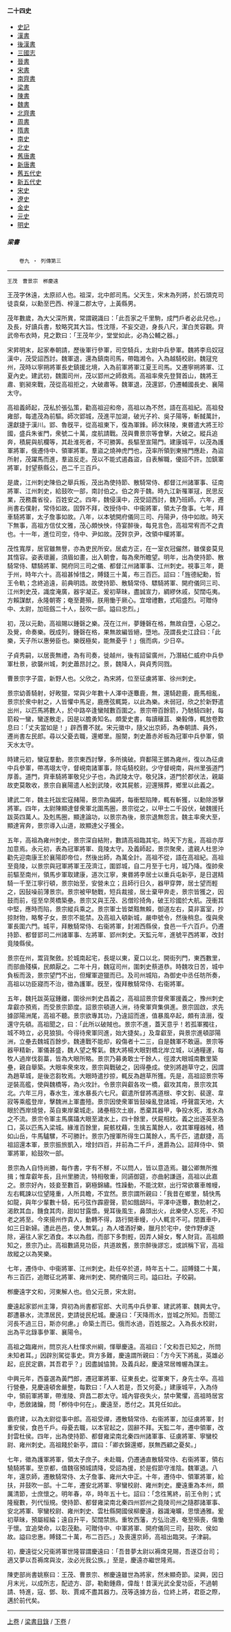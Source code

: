  



#### 二十四史

*   [史記](../a01/a01.md)
*   [漢書](../a02/a02.md)
*   [後漢書](../a03/a03.md)
*   [三國志](../a04/a04.md)
*   [晉書](../a05/a05.md)
*   [宋書](../a06/a06.md)
*   [南齊書](../a07/a07.md)
*   [梁書](../a08/a08.md)
*   [陳書](../a09/a09.md)
*   [魏書](../a10/a10.md)
*   [北齊書](../a11/a11.md)
*   [周書](../a12/a12.md)
*   [隋書](../a13/a13.md)
*   [南史](../a14/a14.md)
*   [北史](../a15/a15.md)
*   [舊唐書](../a16/a16.md)
*   [新唐書](../a17/a17.md)
*   [舊五代史](../a18/a18.md)
*   [新五代史](../a19/a19.md)
*   [宋史](../a20/a20.md)
*   [遼史](../a21/a21.md)
*   [金史](../a22/a22.md)
*   [元史](../a23/a23.md)
*   [明史](../a24/a24.md)


##### 梁書
　　`卷九 ‧ 列傳第三`

* * *

`王茂　曹景宗　栁慶遠`

王茂字休遠，太原祁人也。祖深，北中郎司馬。父天生，宋末為列將，於石頭克司徒袁粲，以勳至巴西、梓潼二郡太守，上黃縣男。

茂年數歲，為大父深所異，常謂親識曰：「此吾家之千里駒，成門戶者必此兒也。」及長，好讀兵書，駮略究其大旨。性沈隱，不妄交遊，身長八尺，潔白羙容觀。齊武帝布衣時，見之歎曰：「王茂年少，堂堂如此，必為公輔之器。」

宋昇明末，起家奉朝請，歷後軍行參軍，司空騎兵，太尉中兵參軍。魏將李烏奴冦漢中，茂受詔西討。魏軍退，還為鎮南司馬，帶臨湘令。入為越騎校尉。魏冦兖州，茂時以寧朔將軍長史鎮援北境，入為前軍將軍江夏王司馬。又遷寧朔將軍、江夏內史。建武初，魏圍司州，茂以郢州之師救焉。高祖率衆先登賢首山，魏將王肅、劉昶來戰，茂從高祖拒之，大破肅等。魏軍退，茂還郢，仍遷輔國長史、襄陽太守。

高祖義師起，茂私於張弘策，勸高祖迎和帝，高祖以為不然，語在高祖紀。高祖發雍部，每遣茂為前驅。師次郢城，茂進平加湖，破光子衿、吳子陽等，斬馘萬計，還獻捷于漢川。郢、魯旣平，從高祖東下，復為軍鋒。師次秣陵，東昬遣大將王珍國，盛兵朱雀門，衆號二十萬，度航請戰。茂與曹景宗等會擊，大破之。縱兵追奔，積屍與航欄等，其赴淮死者，不可勝筭。長驅至宣陽門。建康城平，以茂為護軍將軍，俄遷侍中、領軍將軍。羣盜之燒神虎門也，茂率所領到東掖門應赴，為盜所射，茂躍馬而進，羣盜反走。茂以不能式遏姦盜，自表解職，優詔不許。加鎮軍將軍，封望蔡縣公，邑二千三百戶。

是歲，江州刺史陳伯之舉兵叛，茂出為使持節、散騎常侍、都督江州諸軍事、征南將軍、江州刺史，給鼓吹一部，南討伯之。伯之奔于魏。時九江新罹軍冦，民思反業，茂務農省役，百姓安之。四年，魏侵漢中，茂受詔西討，魏乃班師。六年，遷尚書右僕射，常侍如故。固辤不拜，改授侍中、中衞將軍，領太子詹事。七年，拜車騎將軍，太子詹事如故。八年，以本號開府儀同三司、丹陽尹，侍中如故。時天下無事，高祖方信仗文雅，茂心頗怏怏，侍宴醉後，每見言色，高祖常宥而不之責也。十一年，進位司空，侍中、尹如故。茂辤京尹，改領中權將軍。

茂性寬厚，居官雖無譽，亦為吏民所安。居處方正，在一室衣冠儼然，雖僕妾莫見其惰容。姿表瓌麗，須眉如畫，出入朝會，每為衆所瞻望。明年，出為使持節、散騎常侍、驃騎將軍、開府同三司之儀、都督江州諸軍事、江州刺史。視事三年，薨于州，時年六十。高祖甚悼惜之，賻錢三十萬，布三百匹。詔曰：「旌德紀勳，哲王令軌；念終追遠，前典明誥。故使持節、散騎常侍、驃騎將軍、開府儀同三司、江州刺史茂，識度淹廣，器宇凝正。爰初草昧，盡誠宣力，綢繆休戚，契闊屯夷。方賴謀猷，永隆朝寄；奄至薨殞，朕用慟于厥心。宜增禮數，式昭盛烈。可贈侍中、太尉，加班劔二十人，鼔吹一部。謚曰忠烈。」

初，茂以元勳，高祖賜以鍾磬之樂。茂在江州，夢鍾磬在格，無故自墮，心惡之。及覺，命奏樂。旣成列，鍾磬在格，果無故編皆絕，墮地。茂謂長史江詮曰：「此樂，天子所以惠勞臣也。樂旣極矣，能無憂乎！」俄而病，少日卒。

子貞秀嗣，以居喪無禮，為有司奏，徙越州，後有詔留廣州，乃潛結仁威府中兵參軍杜景，欲襲州城，刺史蕭昂討之。景，魏降人，與貞秀同戮。

曹景宗字子震，新野人也。父欣之，為宋將，位至征虜將軍、徐州刺史。

景宗幼善騎射，好畋獵，常與少年數十人澤中逐麞鹿，無，還騎趂鹿，鹿馬相亂，景宗於衆中射之，人皆懼中馬足，鹿應弦輒斃，以此為樂。未弱冠，欣之於新野遣出州，以匹馬將數人，於中路卒逢蠻賊數百圍之。景宗帶百餘箭，乃馳騎四射，每箭殺一蠻，蠻遂散走，因是以膽勇知名。頗愛史書，每讀穰苴、樂毅傳，輒放卷歎息曰：「丈夫當如是！」辟西曹不就。宋元徽中，隨父出京師，為奉朝請、員外，遷尚書左民郎。尋以父憂去職，還鄉里。服闋，刺史蕭赤斧板為冠軍中兵參軍，領天水太守。

時建元初，蠻寇羣動，景宗東西討擊，多所擒破。齊鄱陽王鏘為雍州，復以為征虜中兵參軍，帶馮翊太守，督峴南諸軍事，除屯騎校尉。少守督峴南，與州里張道門厚善。道門，齊車騎將軍敬兒少子也，為武陵太守。敬兒誅，道門於郡伏法，親屬故吏莫敢收，景宗自襄陽遣人舩到武陵，收其屍骸，迎還殯葬，鄉里以此義之。

建武二年，魏主托跋宏寇赭陽，景宗為偏將，每衝堅陷陣，輒有斬獲，以勳除游擊將軍。四年，太尉陳顯達督衆軍北圍馬圈，景宗從之，以甲士二千設伏，破魏援托跋英四萬人。及剋馬圈，顯達論功，以景宗為後，景宗退無怨言。魏主率衆大至，顯達宵奔，景宗導入山道，故顯達父子獲全。 

五年，高祖為雍州刺史，景宗深自結附，數請高祖臨其宅。時天下方亂，高祖亦厚加意焉。永元初，表為冠軍將軍、竟陵太守。及義師起，景宗聚衆，遣親人杜思沖勸先迎南康王於襄陽即帝位，然後出師，為萬全計。高祖不從，語在高祖紀。高祖至竟陵，以景宗與冠軍將軍王茂濟江，圍郢城，自二月至于七月，城乃降。復帥衆前驅至南州，領馬步軍取建康，道次江寧，東昬將李居士以重兵屯新亭，是日選精騎一千至江寧行頓，景宗始至，安營未立；且師行日久，器甲穿弊，居士望而輕之，因鼔噪前薄景宗。景宗被甲馳戰，短兵裁接，居士棄甲奔走，景宗皆獲之，因鼓而前，徑至皁莢橋築壘。景宗又與王茂、呂僧珍掎角，破王珍國於大航。茂衝其中堅，應時而陷，景宗縱兵乘之。景宗軍士皆桀黠無賴，御道左右，莫非富室，抄掠財物，略奪子女，景宗不能禁。及高祖入頓新城，嚴申號令，然後稍息。復與衆軍長圍六門。城平，拜散騎常侍、右衞將軍，封湘西縣侯，食邑一千六百戶。仍遷持節、都督郢司二州諸軍事、左將軍、郢州刺史。天監元年，進號平西將軍，改封竟陵縣侯。

景宗在州，鬻貨聚斂。於城南起宅，長堤以東，夏口以北，開街列門，東西數里，而部曲殘橫，民頗厭之。二年十月，魏寇司州，圍刺史蔡道恭。時魏攻日苦，城中負板而汲，景宗望門不出，但耀軍遊獵而已。及司州城陷，為御史中丞任昉所奏，高祖以功臣寢而不治，徵為護軍。旣至，復拜散騎常侍、右衞將軍。

五年，魏托跋英寇鍾離，圍徐州刺史昌義之，高祖詔景宗督衆軍援義之，豫州刺史韋叡亦預焉，而受景宗節度。詔景宗頓道人洲，待衆軍齊集俱進。景宗固啟，求先據邵陽洲尾，高祖不聽。景宗欲專其功，乃違詔而進，值暴風卒起，頗有渰溺，復還守先頓。高祖聞之，曰：「此所以破賊也。景宗不進，蓋天意乎！若孤軍獨往，城不時立，必見狼狽。今得待衆軍同進，始大捷矣。」及韋叡至，與景宗進頓邵陽洲，立壘去魏城百餘步。魏連戰不能却，殺傷者十二三，自是魏軍不敢逼。景宗等器甲精新，軍儀甚盛，魏人望之奪氣。魏大將楊大眼對橋北岸立城，以通糧運，每牧人過岸伐芻藁，皆為大眼所略。景宗乃募勇敢士千餘人，徑渡大眼城南數里築壘，親自舉築。大眼率衆來攻，景宗與戰破之，因得壘成。使別將趙草守之，因謂為趙草城，是後恣芻牧焉。大眼時遣抄掠，輒反為趙草所獲。先是，高祖詔景宗等逆裝高艦，使與魏橋等，為火攻計。令景宗與叡各攻一橋，叡攻其南，景宗攻其北。六年三月，春水生，淮水暴長六七尺。叡遣所督將馮道根、李文釗、裴邃、韋寂等乘艦登岸，擊魏洲上軍盡殪。景宗因使衆軍皆鼓噪亂登諸城，呼聲震天地，大眼於西岸燒營，英自東岸棄城走。諸壘相次土崩，悉棄其器甲，争投水死，淮水為之不流。景宗令軍主馬廣躡大眼至濊水上，四十餘里，伏屍相枕。義之出逐英至洛口，英以匹馬入梁城。緣淮百餘里，屍骸枕藉，生擒五萬餘人，收其軍糧器械，積如山岳，牛馬驢騾，不可勝計。景宗乃搜軍所得生口萬餘人，馬千匹，遣獻捷，高祖詔還本軍，景宗振旅凱入，增封四百，并前為二千戶，進爵為公。詔拜侍中、領軍將軍，給鼓吹一部。

景宗為人自恃尚勝，每作書，字有不觧，不以問人，皆以意造焉。雖公卿無所推揖；惟韋叡年長，且州里勝流，特相敬重，同讌御筵，亦曲躬謙遜，高祖以此嘉之。景宗好內，妓妾至數百，窮極錦繡。性躁動，不能沈默，出行常欲褰車帷幔，左右輒諫以位望隆重，人所具瞻，不宜然。景宗謂所親曰：「我昔在鄉里，騎快馬如龍，與年少輩數十騎，拓弓弦作霹靂聲，箭如餓鴟呌。平澤中逐麞，數肋射之，渴飲其血，饑食其肉，甜如甘露漿。覺耳後風生，鼻頭出火，此樂使人忘死，不知老之將至。今來揚州作貴人，動轉不得，路行開車幔，小人輒言不可。閉置車中，如三日新婦。遭此邑邑，使人無氣。」為人嗜酒好樂，臘月於宅中，使作野虖逐除，遍往人家乞酒食。本以為戲，而部下多剽輕，因弄人婦女，奪人財貨。高祖頗知之，景宗乃止。高祖數讌見功臣，共道故舊，景宗醉後謬忘，或誤稱下官，高祖故縱之以為笑樂。

七年，遷侍中、中衞將軍、江州刺史。赴任卒於道，時年五十二。詔賻錢二十萬，布三百匹，追贈征北將軍、雍州刺史、開府儀同三司。謚曰壯。子皎嗣。

栁慶遠字文和，河東解人也。伯父元景，宋太尉。

慶遠起家郢州主簿，齊初為尚書都官郎、大司馬中兵參軍、建武將軍、魏興太守。郡遭暴水，流漂居民，吏請徙民杞城。慶遠曰：「天降雨水，豈城之所知。吾聞江河長不過三日，斯亦何慮。」命築土而已。俄而水過，百姓服之。入為長水校尉，出為平北錄事參軍、襄陽令。

高祖之臨雍州，問京兆人杜惲求州綱，惲舉慶遠。高祖曰：「文和吾已知之，所問未知者耳。」因辟別駕從事史。齊方多難，慶遠謂所親曰：「方今天下將亂，英雄必起，庇民定霸，其吾君乎？」因盡誠恊贊。及義兵起，慶遠常居帷幄為謀主。

中興元年，西臺選為黃門郎，遷冠軍將軍、征東長史。從軍東下，身先士卒。高祖行營壘，見慶遠頓舍嚴整，每歎曰：「人人若是，吾又何憂。」建康城平，入為侍中，領前軍將軍，帶淮陵、齊昌二郡太守。城內甞夜失火，禁中驚懼，高祖時居宮中，悉斂諸鑰，問「栁侍中何在」。慶遠至，悉付之。其見任如此。

霸府建，以為太尉從事中郎。高祖受禪，遷散騎常侍、右衞將軍，加征虜將軍，封重安侯，食邑千戶。母憂去職，以本官起之，固辭不拜。天監二年，遷中領軍，改封雲杜侯。四年，出為使持節、都督雍梁南北秦四州諸軍事、征虜將軍、寧蠻校尉、雍州刺史。高祖餞於新亭，謂曰：「卿衣錦還鄉，朕無西顧之憂矣。」

七年，徵為護軍將軍，領太子庶子。未赴職，仍遷通直散騎常侍、右衞將軍，領右驍騎將軍。至京都，值魏宿預城請降，受詔為援，於是假節守淮陰。魏軍退。八年，還京師，遷散騎常侍、太子詹事、雍州大中正。十年，遷侍中、領軍將軍，給扶，并鼓吹一部。十二年，遷安北將軍、寧蠻校尉、雍州刺史。慶遠重為本州，頗厲清節，士庶懷之。明年春，卒，時年五十七。詔曰：「念徃篤終，前王令則；式隆寵數，列代恒規。使持節、都督雍梁南北秦四州郢州之竟陵司州之隨郡諸軍事、安北將軍、寧蠻校尉、雍州刺史、雲杜縣開國侯柳慶遠，器識淹曠，思懷通雅。爰初草昧，預屬經綸；遠自升平，契闊禁旅。重牧西藩，方弘治道，奄至殞喪，傷慟于懷。宜追榮命，以彰茂勳。可贈侍中、中軍將軍、開府儀同三司，鼓吹、侯如故。謚曰忠惠。賻錢二十萬，布二百匹。」及喪還京師，高祖出臨哭。子津嗣。

初，慶遠從父兄衞將軍世隆甞謂慶遠曰：「吾昔夢太尉以褥席見賜，吾遂亞台司；適又夢以吾褥席與汝，汝必光我公族。」至是，慶遠亦繼世隆焉。

陳吏部尚書姚察曰：王茂、曹景宗、栁慶遠雖世為將家，然未顯奇節。梁興，因日月末光，以成所志，配迹方、邵，勒勳鍾鼎，偉哉！昔漢光武全愛功臣，不過朝請、特進，寇、鄧、耿、賈咸不盡其器力。茂等迭據方岳，位終上將，君臣之際，邁於前代矣。

* * *

[上卷](008.md) / [梁書目錄](a08.md) / [下卷](010.md) /			  

    